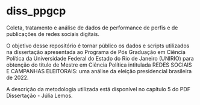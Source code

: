 # diss_ppgcp

Coleta, tratamento e análise de dados de performance de perfis e de publicações de redes sociais digitais.

O objetivo desse repositório é tornar público os dados e scripts utilizados na dissertação apresentada ao Programa de Pós Graduação em Ciência Política da Universidade Federal do Estado  do Rio de Janeiro (UNIRIO) para obtenção do título de Mestre em Ciência Política intitulada REDES SOCIAIS E CAMPANHAS ELEITORAIS: uma análise da eleição presidencial brasileira de 2022.

A descrição da metodologia utilizada está disponível no capítulo 5 do PDF Dissertação - Júlia Lemos.
